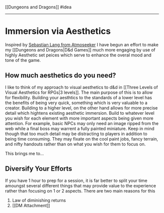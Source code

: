 [[Dungeons and Dragons]] #idea 

---
# Immersion via Aesthetics
Inspired by [Sebastian Lang from Atmoseeker](https://www.youtube.com/c/Atmoseeker) I have begun an effort to make my [[Dungeons and Dragons|D&d Games]] much more engaging by use of highly Aesthetic set peices which serve to enhance the overal mood and tone of the game.

## How much aesthetics do you need?
I like to think of my approach to visual aesthetics to d&d in [[Three Levels of Visual Aesthetics for RPGs|3 levels]]. The main purpose of this is to allow for flexibility. Building your aesthtics to the standards of a lower level has the benefits of being very quick, something which is very valuable to a creator. Building to a higher level, on the other hand allows for more precise detail which hightens existing aesthetic immersion. 
Build to whatever level you wish for each element with more important aspects being given more attention. For example, basic NPCs may only need an image ripped from the web while a final boss may warrent a fully painted miniature. Keep in mind though that too much detail may be distracting to players in addition to being time consuming. They may fixate on the cool paint jobs, fancy terrain, and nifty handouts rather than on what you wish for them to focus on. 

This brings me to...

## Diversify Your Efforts
If you have 1 hour to prep for a session, it is far better to split your time amoungst several different things that may provide value to the experience rather than focusing on 1 or 2 aspects. There are two main reasons for this
1. Law of diminishing returns
2. [[DM Attachment]] 